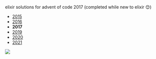 elixir solutions for advent of code 2017 (completed while new to elixir 😊)

* [2015](https://github.com/thth/aoc_2015)
* [2016](https://github.com/thth/aoc_2016)
* __2017__
* [2019](https://github.com/thth/aoc_2019)
* [2020](https://github.com/thth/aoc_2020)
* [2021](https://github.com/thth/aoc_2021)

![](https://user-images.githubusercontent.com/7574985/102468147-04d54800-4006-11eb-8f73-fa2db0fbb1de.png)